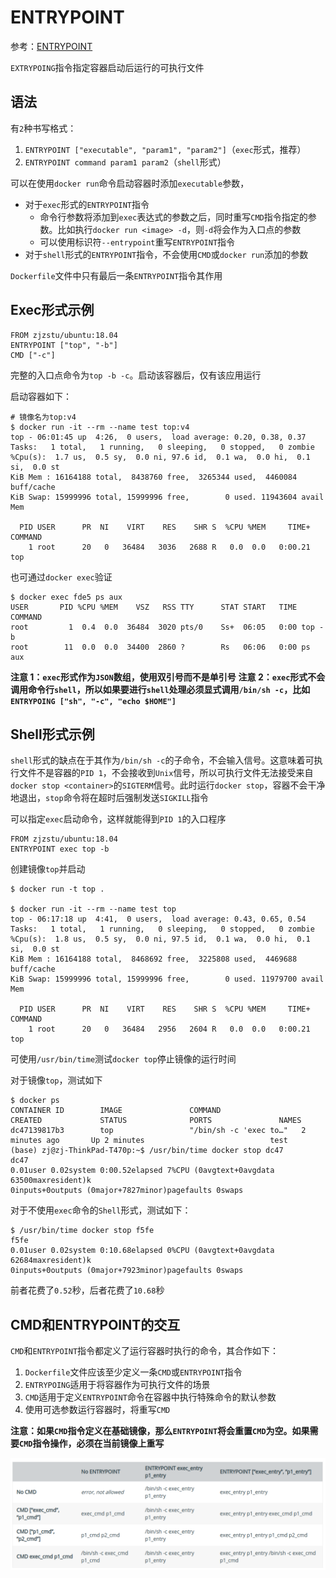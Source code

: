 
# ENTRYPOINT

参考：[ENTRYPOINT](https://docs.docker.com/engine/reference/builder/#entrypoint)

`EXTRYPOING`指令指定容器启动后运行的可执行文件

## 语法

有`2`种书写格式：

1. `ENTRYPOINT ["executable", "param1", "param2"]`（`exec`形式，推荐）
2. `ENTRYPOINT command param1 param2`（`shell`形式）

可以在使用`docker run`命令启动容器时添加`executable`参数，

* 对于`exec`形式的`ENTRYPOINT`指令
    * 命令行参数将添加到`exec`表达式的参数之后，同时重写`CMD`指令指定的参数。比如执行`docker run <image> -d`，则`-d`将会作为入口点的参数
    * 可以使用标识符`--entrypoint`重写`ENTRYPOINT`指令
* 对于`shell`形式的`ENTRYPOINT`指令，不会使用`CMD`或`docker run`添加的参数

`Dockerfile`文件中只有最后一条`ENTRYPOINT`指令其作用

## Exec形式示例

```
FROM zjzstu/ubuntu:18.04
ENTRYPOINT ["top", "-b"]
CMD ["-c"]
```

完整的入口点命令为`top -b -c`。启动该容器后，仅有该应用运行

启动容器如下：

```
# 镜像名为top:v4
$ docker run -it --rm --name test top:v4
top - 06:01:45 up  4:26,  0 users,  load average: 0.20, 0.38, 0.37
Tasks:   1 total,   1 running,   0 sleeping,   0 stopped,   0 zombie
%Cpu(s):  1.7 us,  0.5 sy,  0.0 ni, 97.6 id,  0.1 wa,  0.0 hi,  0.1 si,  0.0 st
KiB Mem : 16164188 total,  8438760 free,  3265344 used,  4460084 buff/cache
KiB Swap: 15999996 total, 15999996 free,        0 used. 11943604 avail Mem 

  PID USER      PR  NI    VIRT    RES    SHR S  %CPU %MEM     TIME+ COMMAND
    1 root      20   0   36484   3036   2688 R   0.0  0.0   0:00.21 top
```

也可通过`docker exec`验证

```
$ docker exec fde5 ps aux
USER       PID %CPU %MEM    VSZ   RSS TTY      STAT START   TIME COMMAND
root         1  0.4  0.0  36484  3020 pts/0    Ss+  06:05   0:00 top -b
root        11  0.0  0.0  34400  2860 ?        Rs   06:06   0:00 ps aux
```

**注意 1：`exec`形式作为`JSON`数组，使用双引号而不是单引号**
**注意 2：`exec`形式不会调用命令行`shell`，所以如果要进行`shell`处理必须显式调用`/bin/sh -c`，比如`ENTRYPOING ["sh", "-c", "echo $HOME"]`**

## Shell形式示例

`shell`形式的缺点在于其作为`/bin/sh -c`的子命令，不会输入信号。这意味着可执行文件不是容器的`PID 1`，不会接收到`Unix`信号，所以可执行文件无法接受来自`docker stop <container>`的`SIGTERM`信号。此时运行`docker stop`，容器不会干净地退出，`stop`命令将在超时后强制发送`SIGKILL`指令

可以指定`exec`启动命令，这样就能得到`PID 1`的入口程序

```
FROM zjzstu/ubuntu:18.04
ENTRYPOINT exec top -b
```

创建镜像`top`并启动

```
$ docker run -t top .

$ docker run -it --rm --name test top
top - 06:17:18 up  4:41,  0 users,  load average: 0.43, 0.65, 0.54
Tasks:   1 total,   1 running,   0 sleeping,   0 stopped,   0 zombie
%Cpu(s):  1.8 us,  0.5 sy,  0.0 ni, 97.5 id,  0.1 wa,  0.0 hi,  0.1 si,  0.0 st
KiB Mem : 16164188 total,  8468692 free,  3225808 used,  4469688 buff/cache
KiB Swap: 15999996 total, 15999996 free,        0 used. 11979700 avail Mem 

  PID USER      PR  NI    VIRT    RES    SHR S  %CPU %MEM     TIME+ COMMAND
    1 root      20   0   36484   2956   2604 R   0.0  0.0   0:00.21 top
```

可使用`/usr/bin/time`测试`docker top`停止镜像的运行时间

对于镜像`top`，测试如下

```
$ docker ps
CONTAINER ID        IMAGE               COMMAND                  CREATED             STATUS              PORTS               NAMES
dc47139817b3        top                 "/bin/sh -c 'exec to…"   2 minutes ago       Up 2 minutes                            test
(base) zj@zj-ThinkPad-T470p:~$ /usr/bin/time docker stop dc47
dc47
0.01user 0.02system 0:00.52elapsed 7%CPU (0avgtext+0avgdata 63500maxresident)k
0inputs+0outputs (0major+7827minor)pagefaults 0swaps
```

对于不使用`exec`命令的`Shell`形式，测试如下：

```
$ /usr/bin/time docker stop f5fe
f5fe
0.01user 0.02system 0:10.68elapsed 0%CPU (0avgtext+0avgdata 62684maxresident)k
0inputs+0outputs (0major+7923minor)pagefaults 0swaps
```

前者花费了`0.52`秒，后者花费了`10.68`秒

## CMD和ENTRYPOINT的交互

`CMD`和`ENTRYPOINT`指令都定义了运行容器时执行的命令，其合作如下：

1. `Dockerfile`文件应该至少定义一条`CMD`或`ENTRYPOINT`指令
2. `ENTRYPOING`适用于将容器作为可执行文件的场景
3. `CMD`适用于定义`ENTRYPOINT`命令在容器中执行特殊命令的默认参数
4. 使用可选参数运行容器时，将重写`CMD`

**注意：如果`CMD`指令定义在基础镜像，那么`ENTRYPOINT`将会重置`CMD`为空。如果需要`CMD`指令操作，必须在当前镜像上重写**

![](./imgs/cmd-entrypoint.png)